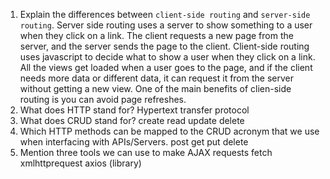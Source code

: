 1.  Explain the differences between `client-side routing` and `server-side routing`.
Server side routing uses a server to show something to a user when they click on a link. The client requests a new page from the server, and the server sends the page to the client.  Client-side routing uses javascript to decide what to show a user when they click on a link. All the views get loaded when a user goes to the page, and if the client needs more data or different data, it can request it from the server without getting a new view. One of the main benefits of clien-side routing is you can avoid page refreshes. 
1.  What does HTTP stand for?
Hypertext transfer protocol
1.  What does CRUD stand for?
create read update delete
1.  Which HTTP methods can be mapped to the CRUD acronym that we use when interfacing with APIs/Servers.
post
get
put
delete
1.  Mention three tools we can use to make AJAX requests
fetch
xmlhttprequest
axios (library)
